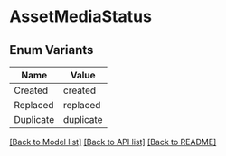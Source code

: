 # AssetMediaStatus

## Enum Variants

| Name | Value |
|---- | -----|
| Created | created |
| Replaced | replaced |
| Duplicate | duplicate |


[[Back to Model list]](../README.md#documentation-for-models) [[Back to API list]](../README.md#documentation-for-api-endpoints) [[Back to README]](../README.md)


